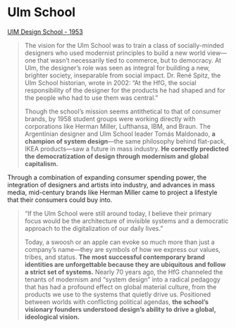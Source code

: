 # Ulm School

[UlM Design School - 1953](https://www.artsy.net/article/artsy-editorial-bauhaus-lesser-known-ulm-school-seismic-impact-design)

> The vision for the Ulm School was to train a class of socially-minded designers who used modernist principles to build a new world view—one that wasn’t necessarily tied to commerce, but to democracy. At Ulm, the designer’s role was seen as integral for building a new, brighter society, inseparable from social impact. Dr. René Spitz, the Ulm School historian, wrote in 2002: “At the HfG, the social responsibility of the designer for the products he had shaped and for the people who had to use them was central.”
>
> Though the school’s mission seems antithetical to that of consumer brands, by 1958 student groups were working directly with corporations like Herman Miller, Lufthansa, IBM, and Braun. The Argentinian designer and Ulm School leader Tomás Maldonado, **a champion of system design**—the same philosophy behind flat-pack, IKEA products—saw a future in mass industry. **He correctly predicted the democratization of design through modernism and global capitalism.**

Through a combination of expanding consumer spending power, the integration of designers and artists into industry, and advances in mass media, mid-century brands like Herman Miller came to project a lifestyle that their consumers could buy into.

> “If the Ulm School were still around today, I believe their primary focus would be the architecture of invisible systems and a democratic approach to the digitalization of our daily lives.”
>
> Today, a swoosh or an apple can evoke so much more than just a company’s name—they are symbols of how we express our values, tribes, and status. **The most successful contemporary brand identities are unforgettable because they are ubiquitous and follow a strict set of systems.** Nearly 70 years ago, the HfG channeled the tenants of modernism and “system design” into a radical pedagogy that has had a profound effect on global material culture, from the products we use to the systems that quietly drive us. Positioned between worlds with conflicting political agendas, **the school’s visionary founders understood design’s ability to drive a global, ideological vision.**

